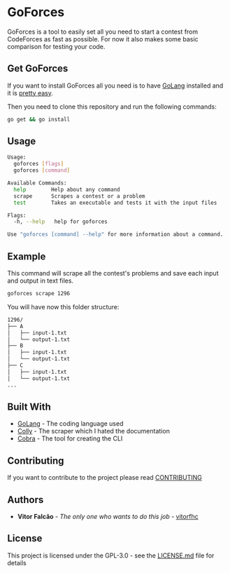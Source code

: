 # GoForces

GoForces is a tool to easily set all you need to start a contest from CodeForces as fast as possible. For now it also makes some basic comparison for testing your code.

## Get GoForces

If you want to install GoForces all you need is to have [GoLang](https://golang.org) installed and it is [pretty easy](https://golang.org/doc/install).

Then you need to clone this repository and run the following commands:

```bash
go get && go install
```

## Usage

```bash
Usage:
  goforces [flags]
  goforces [command]

Available Commands:
  help        Help about any command
  scrape      Scrapes a contest or a problem
  test        Takes an executable and tests it with the input files

Flags:
  -h, --help   help for goforces

Use "goforces [command] --help" for more information about a command.
```

## Example

This command will scrape all the contest's problems and save each input and output in text files.

```bash
goforces scrape 1296
```

You will have now this folder structure:

```bash
1296/
├── A
│   ├── input-1.txt
│   └── output-1.txt
├── B
│   ├── input-1.txt
│   └── output-1.txt
├── C
│   ├── input-1.txt
│   └── output-1.txt
...
```

## Built With

* [GoLang](https://golang.org/) - The coding language used
* [Colly](http://go-colly.org/) - The scraper which I hated the documentation
* [Cobra](https://github.com/spf13/cobra) - The tool for creating the CLI

## Contributing

If you want to contribute to the project please read [CONTRIBUTING](CONTRIBUTING.md)

## Authors

* **Vitor Falcão** - *The only one who wants to do this job* - [vitorfhc](https://github.com/vitorfhc)

## License

This project is licensed under the GPL-3.0 - see the [LICENSE.md](LICENSE.md) file for details
